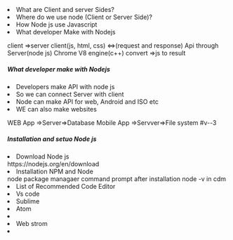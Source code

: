 <ui>
<li>What are Client and server Sides?</li>
  <li>Where do we use node (Client or Server Side)?</li>
  <li>How Node js use Javascript</li>
  <li>What developer Make with Nodejs</li>
  </ui>
  
client =>server
client(js, html, css) <=>(request and response) Api through Server(node js)
Chrome V8 engine(c++) convert =>js to result 

<h5>What developer make with Nodejs</h5>
<ui>
<li>Developers make API with node js</li>
  <li>So we can connect Server with client</li>
  <li>Node can make API for web, Android and ISO etc</li>
  <li>WE can also make websites</li>
  </ui>

WEB App =>Server=>Database 
Mobile App =>Servver=>File system
#v--3
<h5>Installation and setuo Node js</h5>
<ui>
<li>Download Node js</li>
  https://nodejs.org/en/download
  <li>Installation NPM and Node</li>
  node package managaer
  command prompt after installation
  node -v in cdm
  
  <li>List of Recommended Code Editor</li>
  <li>Vs code</li>
  <li>Sublime </li>
  <li>Atom <li>
  <li>Web strom<li>
  
  </ui>
